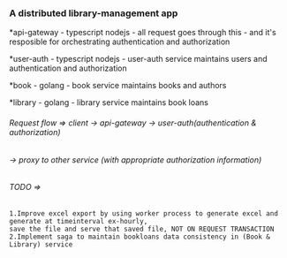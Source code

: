 ### A distributed library-management app

*api-gateway - typescript nodejs
    - all request goes through this
    - and it's resposible for orchestrating authentication and authorization

*user-auth - typescript nodejs
    - user-auth service maintains users and authentication and authorization

*book - golang 
    - book service maintains books and authors

*library - golang
    - library service maintains book loans


###### Request flow => client -> api-gateway -> user-auth(authentication & authorization)
######                                       -> proxy to other service (with appropriate authorization information)
###### TODO => 
    1.Improve excel export by using worker process to generate excel and generate at timeinterval ex-hourly, 
    save the file and serve that saved file, NOT ON REQUEST TRANSACTION
    2.Implement saga to maintain bookloans data consistency in (Book & Library) service
